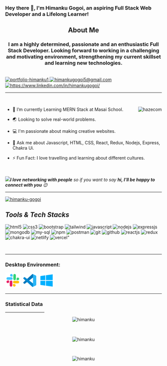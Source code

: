  ### Hey there 👋, I'm Himanku Gogoi, an aspiring Full Stack Web Developer and a Lifelong Learner!  
 <h2 align = "center">About Me</h2>
<h3 align = "center"> I am a highly determined, passionate and an enthusiastic Full Stack Developer. Looking forward to working in a challenging and motivating environment, strengthening my current skillset and learning new technologies.</h3>
<br>
<a href="https://himanku.github.io/">
  <img align="center" src="https://img.shields.io/badge/Portfolio-18A303?style=for-the-badge&logo=ionic&logoColor=white" alt="portfolio-himanku1" />
</a>
<a title="himankugogoi5@gmail.com" href="mailto:himankugogoi5@gmail.com">
  <img align="center" src="https://img.shields.io/badge/Gmail-D14836?style=for-the-badge&logo=gmail&logoColor=white" alt="himankugogoi5@gmail.com" />
</a>
<a href="https://www.linkedin.com/in/himankugogoi/">
  <img align="center" src="https://img.shields.io/badge/LinkedIn-0077B5?style=for-the-badge&logo=linkedin&logoColor=white" alt="https://www.linkedin.com/in/himankugogoi/" />
</a>

---
<br>
<p><img align="right" src="https://github.com/Adam-pw/Adam-pw/blob/main/animation_500_kxa883sd.gif" alt="hazecom" /></p>

- 🌱 I’m currently Learning MERN Stack at Masai School. 

- 🌏 Looking to solve real-world problems.  
- 💻 I'm passionate about making creative websites.    
- 💬 Ask me about Javascript, HTML, CSS, React, Redux, Nodejs, Express, Chakra Ui.  
- ⚡ Fun Fact: I love travelling and learning about different cultures.
<br>
 
<img src="https://media.giphy.com/media/LnQjpWaON8nhr21vNW/giphy.gif" width="40"><em><b>I love networking with people</b> so if you want to say <b>hi, I'll be happy to connect with you</b> :blush:</em>

---


 
<!----------------------------------- Profile View Section ------------------------------------>

<p align="left">
    <a href="https://github.com/himanku">
        <img src="https://komarev.com/ghpvc/?username=himanku&label=Profile%20views&color=0e75b6&style=flat" alt="himanku-gogoi" />
    </a>
</p>
 


<!----------------------------------- Tech Stack Section ------------------------------------>

<h2><i>Tools & Tech Stacks</i></h2>

<p>
    <img src="https://img.shields.io/badge/HTML5-E34F26?style=for-the-badge&logo=html5&logoColor=white" alt="html5" />
    <img src="https://img.shields.io/badge/CSS3-1572B6?style=for-the-badge&logo=css3&logoColor=white" alt="css3" />
    <img src="https://img.shields.io/badge/Bootstrap-563D7C?style=for-the-badge&logo=bootstrap&logoColor=white" alt="bootstrap" />
    <img src="https://img.shields.io/badge/Tailwind_CSS-38B2AC?style=for-the-badge&logo=tailwind-css&logoColor=white" alt="tailwind" />
    <img src="https://img.shields.io/badge/JavaScript-323330?style=for-the-badge&logo=javascript&logoColor=F7DF1E" alt="javascript" />
    <img src="https://img.shields.io/badge/Node.js-339933?style=for-the-badge&logo=nodedotjs&logoColor=white" alt="nodejs" />
    <img src="https://img.shields.io/badge/Express.js-000000?style=for-the-badge&logo=express&logoColor=white" alt="expressjs" />
    <img src="https://img.shields.io/badge/MongoDB-4EA94B?style=for-the-badge&logo=mongodb&logoColor=white" alt="mongodb" />  
    <img src="https://img.shields.io/badge/mysql-%2300f.svg?style=for-the-badge&logo=mysql&logoColor=white" alt="my-sql" />
    <img src="https://img.shields.io/badge/npm-CB3837?style=for-the-badge&logo=npm&logoColor=white" alt="npm" />
    <img src="https://img.shields.io/badge/Postman-FF6C37?style=for-the-badge&logo=Postman&logoColor=white" alt="postman" />
    <img src="https://img.shields.io/badge/Git-f44d27?style=for-the-badge&logo=git&logoColor=white" alt="git" />
    <img src="https://img.shields.io/badge/GitHub-100000?style=for-the-badge&logo=github&logoColor=white" alt="github" />
    <img src="https://img.shields.io/badge/React-20232A?style=for-the-badge&logo=react&logoColor=61DAFB" alt="reactjs" />
    <img src="https://img.shields.io/badge/Redux-593D88?style=for-the-badge&logo=redux&logoColor=white" alt="redux" />
    <img src="https://img.shields.io/badge/Chakra%20UI-3bc7bd?style=for-the-badge&logo=chakraui&logoColor=white" alt="chakra-ui" />
    <img src="https://img.shields.io/badge/netlify-%23000000.svg?style=for-the-badge&logo=netlify&logoColor=#00C7B7" alt="netlify" />  
    <img src="https://img.shields.io/badge/vercel-%23000000.svg?style=for-the-badge&logo=vercel&logoColor=white" alt=vercel" /> 
</p>
<br>


---

### Desktop Environment:
<code><img height="50" src="https://raw.githubusercontent.com/sachinverma53121/sachinverma53121/master/icons/slack.png"></code>
<code><img height="50" src="https://raw.githubusercontent.com/sachinverma53121/sachinverma53121/master/icons/vsc.png"></code>
<code><img height="50" src="https://raw.githubusercontent.com/sachinverma53121/sachinverma53121/master/icons/win10.png"></code>

---


<h3>Statistical Data</h3>
 <hr width="25%">  
</div>
<p align="center"><img src="https://github-readme-stats.vercel.app/api?username=himanku&show_icons=true&locale=en&bg_color=0d1117&text_color=ffffff&repo=convoychat&count_private=true&random=&randomss524272" alt="himanku" />
</p>

<br>   

<p align = "center" ><img align="center"
    src="https://github-readme-stats.vercel.app/api/top-langs?username=himanku&show_icons=true&locale=en&bg_color=0d1117&text_color=ffffff&layout=compact&random=&randomss524272"
    alt="himanku" 
    bg_color=#808080/>
</p>

<br>

<p align="center" ><img src="https://github-readme-streak-stats.herokuapp.com/?user=himanku&theme=dark&background=0d1117&date_format=M%20j%5B%2C%20Y%5D" alt="himanku" /></p>
